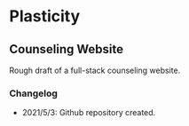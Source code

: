 # Plasticity
## Counseling Website

Rough draft of a full-stack counseling website.

### Changelog
- 2021/5/3: Github repository created.